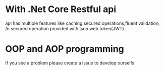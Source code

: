 # With .Net Core Restful api 

api has multiple features like caching,secured operations,fluent validation, /n
secured operation provided with json web token(JWT) 

# OOP and AOP programming 

If you see a problem please create a issue to develop ourselfs
